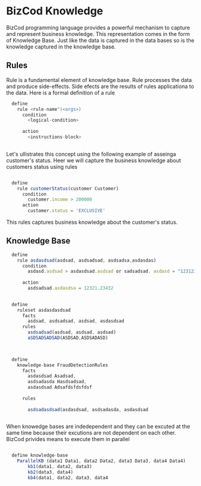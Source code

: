 # BizCod Knowledge 

BizCod programming language provides a powerful mechanism to capture and represent business knowledge. This representation comes in the form of Knowledge Base. Just like the data is captured in the data bases so is the knowledge captured in the knowledge base.



## Rules

Rule is a fundamental element of knowledge base. Rule processes the data and produce side-effects. Side efects are the results of rules applicationa to the data. 
Here is a formal definition of a rule

```js
  define 
    rule <rule-name"(<args>) 
      condition
        <logical-condition>
        
      action
        <instructions-block>
      
```
Let's ullistrates this concept using the following example of asseinga customer's status. Heer we will capture the business knowledge about customers status using rules 

```js

  define
    rule customerStatus(customer Customer) 
      condition
        customer.income > 200000
      action
        customer.status = 'EXCLUSIVE'  
```

This rules captures business knowledge about the customer's status. 

## Knowledge Base


```js
  define 
    rule asdasdsad(asdsad, asdsadsad, asdsadsa,asdasdas) 
      condition
        asdasd.asdsad > asdasdsad.asdsad or sadsadsad. asdasd = "123123123asdas" 
        
      action
        asdsadsad.asdasdsa = 12321.23432
      
```

```js
  define 
    ruleset asdasdasdsad
      facts 
        asdsad, asdsadsad, asdsad, asdasdsad
      rules 
        asdsadsad(asdsad, asdsad, asdsad)
        aSDSADSADSAD(ASDSAD,ASDSADASD)
      
```

```js

  define 
    knowledge-base FraudDetectionRules
      facts 
        asdasdsad Asadsad,  
        asdsadasda Hasdsadsad, 
        asdasdsad Adsafdsfdsfdsf
        
      rules 
      
        asdsadasdsad(asdasdsad, asdsadasda, asdasdsad
        
```

When knowedge bases are indedependent and they can be excuted at the same time because their excutions are not dependent on each other. BizCod privides means to execute them in parallel


```js

  define knowledge-base 
    ParallelKB (data1 Data1, data2 Data2, data3 Data3, data4 Data4) 
        kb1(data1, data2, data3) 
        kb2(data3, data4)
        kb4(data1, data2, data3, data4       
        
```


